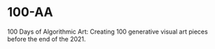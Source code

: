 # 100-AA
100 Days of Algorithmic Art: Creating 100 generative visual art pieces before the end of the 2021.
